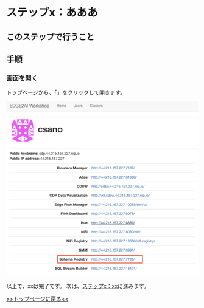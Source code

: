 # ステップx：あああ

## このステップで行うこと


## 手順

### 画面を開く

トップページから、「」をクリックして開きます。

![](screenshots_lab02/open.png "")


以上で、xxは完了です。
次は、[ステップx：xx](lab03_NiFi1.md)に進みます。


[>>トップページに戻る<<](lab00_top.md)